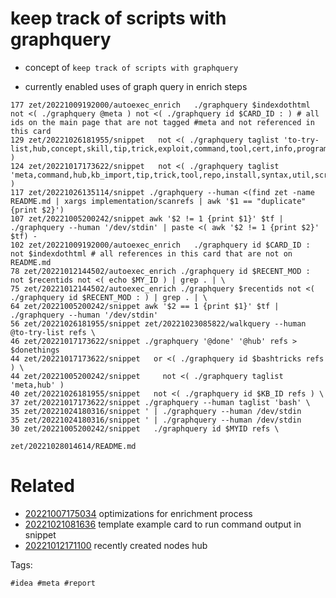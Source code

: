# keep track of scripts with graphquery

- concept of `keep track of scripts with graphquery`

- currently enabled uses of graph query in enrich steps
```
177 zet/20221009192000/autoexec_enrich   ./graphquery $indexdothtml not <( ./graphquery @meta ) not <( ./graphquery id $CARD_ID : ) # all ids on the main page that are not tagged #meta and not referenced in this card
129 zet/20221026181955/snippet   not <( ./graphquery taglist 'to-try-list,hub,concept,skill,tip,trick,exploit,command,tool,cert,info,program,privesc,analysis' )
124 zet/20221017173622/snippet   not <( ./graphquery taglist 'meta,command,hub,kb_import,tip,trick,tool,repo,install,syntax,util,script,streamer,finding' )
117 zet/20221026135114/snippet ./graphquery --human <(find zet -name README.md | xargs implementation/scanrefs | awk '$1 == "duplicate" {print $2}')
107 zet/20221005200242/snippet awk '$2 != 1 {print $1}' $tf | ./graphquery --human '/dev/stdin' | paste <( awk '$2 != 1 {print $2}' $tf) -
102 zet/20221009192000/autoexec_enrich   ./graphquery id $CARD_ID : not $indexdothtml # all references in this card that are not on README.md
78 zet/20221012144502/autoexec_enrich ./graphquery id $RECENT_MOD : not $recentids not <( echo $MY_ID ) | grep . | \
75 zet/20221012144502/autoexec_enrich ./graphquery $recentids not <( ./graphquery id $RECENT_MOD : ) | grep . | \
64 zet/20221005200242/snippet awk '$2 == 1 {print $1}' $tf | ./graphquery --human '/dev/stdin'
56 zet/20221026181955/snippet zet/20221023085822/walkquery --human @to-try-list refs \
46 zet/20221017173622/snippet ./graphquery '@done' '@hub' refs > $donethings
44 zet/20221017173622/snippet   or <( ./graphquery id $bashtricks refs ) \
44 zet/20221005200242/snippet     not <( ./graphquery taglist 'meta,hub' )
40 zet/20221026181955/snippet   not <( ./graphquery id $KB_ID refs ) \
37 zet/20221017173622/snippet ./graphquery --human taglist 'bash' \
35 zet/20221024180316/snippet ' | ./graphquery --human /dev/stdin
35 zet/20221024180316/snippet ' | ./graphquery --human /dev/stdin
30 zet/20221005200242/snippet   ./graphquery id $MYID refs \
```

` zet/20221028014614/README.md `

# Related

- [20221007175034](/zet/20221007175034/README.md) optimizations for enrichment process
- [20221021081636](/zet/20221021081636/README.md) template example card to run command output in snippet
- [20221012171100](/zet/20221012171100/README.md) recently created nodes hub

Tags:

    #idea #meta #report
